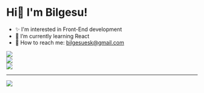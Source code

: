 # Hi🌝 I'm Bilgesu!

<!--
**bilgesueski/bilgesueski** is a ✨ _special_ ✨ repository because its `README.md` (this file) appears on your GitHub profile.

Here are some ideas to get you started:

- 🔭 I’m currently working on ...
- 🌱 I’m currently learning ...
- 👯 I’m looking to collaborate on ...
- 🤔 I’m looking for help with ...
- 💬 Ask me about ...
- 📫 How to reach me: ...
- 😄 Pronouns: ...
- ⚡ Fun fact: ...
-->
- ✨ I'm interested in Front-End development
- 🌱 I’m currently learning React
- 📧 How to reach me: bilgesuesk@gmail.com

<!--
![Github stats 2](https://github-readme-stats.vercel.app/api?username=bilgesueski&show_icons=true&theme=radical)
### Profile Views
![](https://komarev.com/ghpvc/?username=your-github-bilgesueski&color=ff69b4)
-->
<!--
![CSS3](https://img.shields.io/badge/css3-%231572B6.svg?style=for-the-badge&logo=css3&logoColor=white) ![HTML5](https://img.shields.io/badge/html5-%23E34F26.svg?style=for-the-badge&logo=html5&logoColor=white) ![JavaScript](https://img.shields.io/badge/javascript-%23323330.svg?style=for-the-badge&logo=javascript&logoColor=%23F7DF1E) ![React](https://img.shields.io/badge/react-%2320232a.svg?style=for-the-badge&logo=react&logoColor=%2361DAFB) ![Bootstrap](https://img.shields.io/badge/bootstrap-%23563D7C.svg?style=for-the-badge&logo=bootstrap&logoColor=white)
-->

![](https://github-readme-stats.vercel.app/api?username=bilgesueski&theme=calm&hide_border=true&include_all_commits=false&count_private=true)<br/>
![](https://github-readme-streak-stats.herokuapp.com/?user=bilgesueski&theme=calm&hide_border=true)<br/>
![](https://github-readme-stats.vercel.app/api/top-langs/?username=bilgesueski&theme=calm&hide_border=true&include_all_commits=false&count_private=true&layout=compact)

---
[![](https://visitcount.itsvg.in/api?id=bilgesueski&icon=5&color=2)](https://visitcount.itsvg.in)

<!-- Proudly created with GPRM ( https://gprm.itsvg.in ) -->
